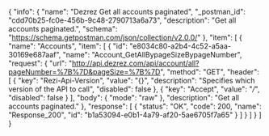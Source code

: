 {
  "info": {
    "name": "Dezrez Get all accounts paginated",
    "_postman_id": "cdd70b25-fc0e-456b-9c48-2790713a6a73",
    "description": "Get all accounts paginated.",
    "schema": "https://schema.getpostman.com/json/collection/v2.0.0/"
  },
  "item": [
    {
      "name": "Accounts",
      "item": [
        {
          "id": "e8034c80-a2b4-4c52-a5aa-30169e687aaf",
          "name": "Account_GetAllBypageSizeBypageNumber",
          "request": {
            "url": "http://api.dezrez.com/api/account/all?pageNumber=%7B%7D&pageSize=%7B%7D",
            "method": "GET",
            "header": [
              {
                "key": "Rezi-Api-Version",
                "value": "{}",
                "description": "Specifies which version of the API to call",
                "disabled": false
              },
              {
                "key": "Accept",
                "value": "*/*",
                "disabled": false
              }
            ],
            "body": {
              "mode": "raw"
            },
            "description": "Get all accounts paginated."
          },
          "response": [
            {
              "status": "OK",
              "code": 200,
              "name": "Response_200",
              "id": "b1a53094-e0b1-4a79-af20-5ae6705f7a65"
            }
          ]
        }
      ]
    }
  ]
}